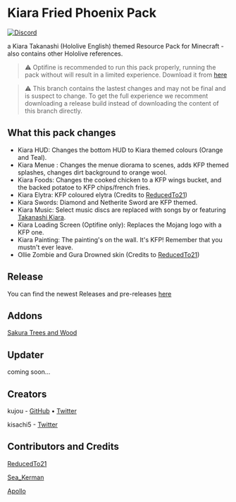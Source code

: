 # Kiara Fried Phoenix Pack
[![Discord](https://img.shields.io/badge/Discord-join-blue?style=flat-square)](https://discord.gg/HrsGZ8B9bT)

a Kiara Takanashi (Hololive English) themed Resource Pack for Minecraft - also contains other Hololive references.

> ⚠️ Optifine is recommended to run this pack properly, running the pack without will result in a limited experience. Download it from [here](https://optifine.net/download)

> ⚠️ This branch contains the lastest changes and may not be final and is suspect to change. To get the full experience we recomment downloading a release build instead of downloading the content of this branch directly.
## What this pack changes
* Kiara HUD: Changes the bottom HUD to Kiara themed colours (Orange and Teal).
* Kiara Menue : Changes the menue diorama to scenes, adds KFP themed splashes, changes dirt background to orange wool.
* Kiara Foods: Changes the cooked chicken to a KFP wings bucket, and the backed potatoe to KFP chips/french fries.
* Kiara Elytra: KFP coloured elytra (Credits to [ReducedTo21](https://twitter.com/ReducedTo21))
* Kiara Swords: Diamond and Netherite Sword are KFP themed.
* Kiara Music: Select music discs are replaced with songs by or featuring [Takanashi Kiara](https://www.youtube.com/channel/UCHsx4Hqa-1ORjQTh9TYDhww).
* Kiara Loading Screen (Optifine only): Replaces the Mojang logo with a KFP one. 
* Kiara Painting: The painting's on the wall. It's KFP! Remember that you mustn't ever leave.
* Ollie Zombie and Gura Drowned skin (Credits to [ReducedTo21](https://twitter.com/ReducedTo21))

## Release
You can find the newest Releases and pre-releases [here](https://github.com/KiaraFriedPhoenix/KFP-Pack/releases/latest)

## Addons
[Sakura Trees and Wood](https://github.com/KiaraFriedPhoenix/KFP-Sakura)

## Updater
coming soon...

## Creators

kujou - [GitHub](https://github.com/kujxu) • [Twitter](https://twitter.com/KujouKFP)

kisachi5 - [Twitter](https://twitter.com/kisachi5)

## Contributors and Credits
[ReducedTo21](https://twitter.com/ReducedTo21)

[Sea_Kerman](https://www.reddit.com/user/Sea_Kerman)

[Apollo](https://twitter.com/ppopularopinion)
